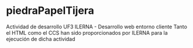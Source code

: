 # piedraPapelTijera
Actividad de desarrollo UF3 ILERNA - Desarrollo web entorno cliente
Tanto el HTML como el CCS han sido proporcionados por ILERNA para la ejecución de dicha actividad
